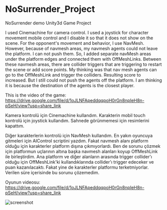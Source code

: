# NoSurrender_Project
NoSurrender demo Unity3d Game Project

 I used Cinemachine for camera control. I used a joystick for character movement mobile control and I disable it so that it does not show on the scene. For the opponent's movement and behavior, I use NavMesh. However, because of navmesh areas, my navmesh agents could not leave the platform. I can not push them. So, I added separate navMesh areas under the platform edges and connected them with OffMeshLinks. Between these navmesh areas, there are collider triggers that are triggering to restart the scene or add score points. My thinking was that nav mesh agents can go to the OffMeshLink and trigger the colliders. Resulting score to increased. But I still could not push the agents off the platform. I am thinking it is because the destination of the agents is the closest player.
 
 This is the video of the game: https://drive.google.com/file/d/1oJLNFApeddqqpoH0rGn8npIeH8n-pSeH/view?usp=share_link

Kamera kontrolü için Cinemachine kullandım. Karakterin mobil touch kontrolü için joystick kullandım. Sahnede görünmemesi için resimlerini kapattım.

Diğer karakterlerin kontrolü için NavMesh kullandım. En yakın oyuncuya gitmeleri için AIControl scriptini yazdım. 
Fakat navmesh alanı platform olduğu için karakterler platform dışına çıkmıyorlardı. Ben de sorunu çözmek için platformun uçlarının altına başka navmesh alanları koyup 
OffMeshLink ile birleştirdim. Ana platform ve diğer alanların arasında trigger collider'ı olduğu için OffMeshLink'ki kullandıklarında collider'ı trigger edeceker ve 
puan kazanılacaktı. 
Fakat yine de karakterler platformu terketmiyorlar. Verilen süre içerisinde bu sorunu çözemedim. 


Oyunun videosu: https://drive.google.com/file/d/1oJLNFApeddqqpoH0rGn8npIeH8n-pSeH/view?usp=share_link



![screenshot](https://user-images.githubusercontent.com/32210921/216812966-d0956672-c37c-436a-a592-e02c1a98821d.png)
